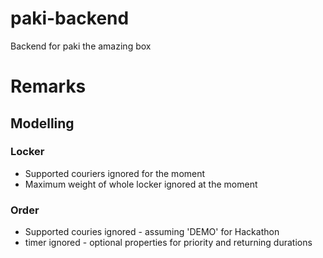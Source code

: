# paki-backend
Backend for paki the amazing box

# Remarks

## Modelling

### Locker
* Supported couriers ignored for the moment
* Maximum weight of whole locker ignored at the moment

### Order
* Supported couries ignored - assuming 'DEMO' for Hackathon
* timer ignored - optional properties for priority and returning durations